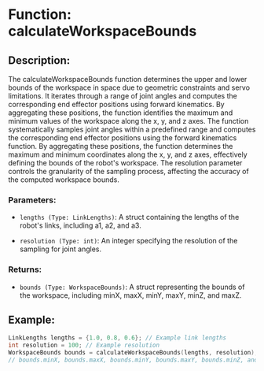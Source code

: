# Function: calculateWorkspaceBounds

## Description:

The calculateWorkspaceBounds function determines the upper and lower bounds of the workspace in space due to geometric constraints and servo limitations. It iterates through a range of joint angles and computes the corresponding end effector positions using forward kinematics. By aggregating these positions, the function identifies the maximum and minimum values of the workspace along the x, y, and z axes. The function systematically samples joint angles within a predefined range and computes the corresponding end effector positions using the forward kinematics function. By aggregating these positions, the function determines the maximum and minimum coordinates along the x, y, and z axes, effectively defining the bounds of the robot's workspace. The resolution parameter controls the granularity of the sampling process, affecting the accuracy of the computed workspace bounds.

### Parameters:

- `lengths (Type: LinkLengths)`: A struct containing the lengths of the robot's links, including a1, a2, and a3.

- `resolution (Type: int)`: An integer specifying the resolution of the sampling for joint angles.

### Returns:

- `bounds (Type: WorkspaceBounds)`: A struct representing the bounds of the workspace, including minX, maxX, minY, maxY, minZ, and maxZ.

## Example:
```cpp
LinkLengths lengths = {1.0, 0.8, 0.6}; // Example link lengths
int resolution = 100; // Example resolution
WorkspaceBounds bounds = calculateWorkspaceBounds(lengths, resolution);
// bounds.minX, bounds.maxX, bounds.minY, bounds.maxY, bounds.minZ, and bounds.maxZ now contain the computed workspace bounds
```